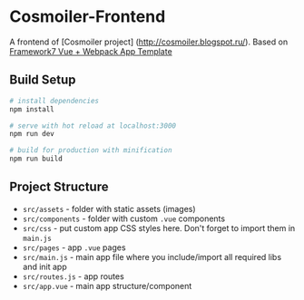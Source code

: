 # Cosmoiler-Frontend

A frontend of [Cosmoiler project] (http://cosmoiler.blogspot.ru/). Based on [Framework7 Vue + Webpack App Template](https://github.com/vuejs-templates/webpack)

## Build Setup

``` bash
# install dependencies
npm install

# serve with hot reload at localhost:3000
npm run dev

# build for production with minification
npm run build
```

## Project Structure

* `src/assets` - folder with static assets (images)
* `src/components` - folder with custom `.vue` components
* `src/css` - put custom app CSS styles here. Don't forget to import them in `main.js`
* `src/pages` - app `.vue` pages
* `src/main.js` - main app file where you include/import all required libs and init app
* `src/routes.js` - app routes
* `src/app.vue` - main app structure/component

